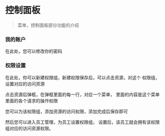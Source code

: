 控制面板
==========

> 菜单，控制面板部分功能的介绍

### 我的账户

在此处，您可以修改你的密码

### 权限设置

在此处，你可以新建权限组，新建权限保存后，可以点击资源，对这个
权限组，设置对应的访问资源

点击资源后弹框，在弹框里面的每一行，对应一个菜单，
里面的内容是这个菜单里面的各个请求的操作权限

您可以为该权限组，添加资源的访问权限，添加完成后保存即可

然后您可以进入员工管理，为员工设置权限组，
设置后，该员工就会拥有该权限组对应的访问资源权限。








